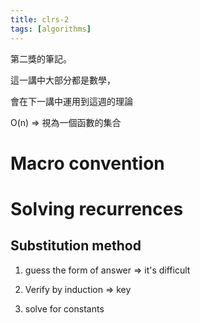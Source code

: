 ```yaml
---
title: clrs-2
tags: [algorithms]
---
```


第二獎的筆記。

這一講中大部分都是數學，

會在下一講中運用到這週的理論

O(n) => 視為一個函數的集合

# Macro convention

# Solving recurrences

## Substitution method

1. guess the form of answer => it's difficult

2. Verify by induction => key

3. solve for constants

